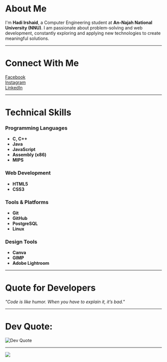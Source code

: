 # About Me  
I'm **Hadi Irshaid**, a Computer Engineering student at **An-Najah National University (NNU)**. I am passionate about problem-solving and web development, constantly exploring and applying new technologies to create meaningful solutions.  

---

# Connect With Me  
[Facebook](https://facebook.com/Hadi.Irshaid87)  
[Instagram](https://instagram.com/itsnewhadi107)  
[LinkedIn](https://linkedin.com/in/hadi-irshaid-345386319)  

---

# Technical Skills  

### Programming Languages  
- **C, C++**  
- **Java**  
- **JavaScript**  
- **Assembly (x86)**  
- **MIPS**

### Web Development  
- **HTML5**  
- **CSS3**

### Tools & Platforms  
- **Git**  
- **GitHub**  
- **PostgreSQL**  
- **Linux**

### Design Tools  
- **Canva**  
- **GIMP**  
- **Adobe Lightroom**  

---

# Quote for Developers  
*"Code is like humor. When you have to explain it, it’s bad."*  

---

<!-- Created by Hadi -->  


# Dev Quote:
![Dev Quote](https://quotes-github-readme.vercel.app/api?type=horizontal&theme=radical)

---

[![](https://visitcount.itsvg.in/api?id=Hadi87s&icon=0&color=0)](https://visitcount.itsvg.in)
